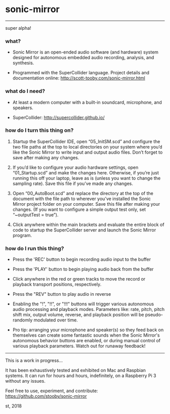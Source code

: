# sonic-mirror
---
super alpha!

### what?
* Sonic Mirror is an open-ended audio software (and hardware) system designed for autonomous embedded audio recording, analysis, and synthesis.

* Programmed with the SuperCollider language.  Project details and documentation online:  http://scott-tooby.com/sonic-mirror.html

### what do I need?
* At least a modern computer with a built-in soundcard, microphone, and speakers.

* SuperCollider: http://supercollider.github.io/

### how do I turn this thing on?
1. Startup the SuperCollider IDE, open “05_InitSM.scd” and configure the two file paths at the top to local directories on your system where you’d like the Sonic Mirror to write input and output audio files. Don’t forget to save after making any changes.

2. If you’d like to configure your audio hardware settings, open “01_Startup.scd” and make the changes here.  Otherwise, if you’re just running this off your laptop, leave as is (unless you want to change the sampling rate). Save this file if you’ve made any changes.

3. Open “00_AutoBoot.scd” and replace the directory at the top of the document with the file path to wherever you’ve installed the Sonic Mirror project folder on your computer. Save this file after making your changes. (If you want to configure a simple output test only, set “~outputTest = true”).

4. Click anywhere within the main brackets and evaluate the entire block of code to startup the SuperCollider server and launch the Sonic Mirror program.

### how do I run this thing?
* Press the 'REC' button to begin recording audio input to the buffer

* Press the 'PLAY' button to begin playing audio back from the buffer

* Click anywhere in the red or green tracks to move the record or playback transport positions, respectively.

* Press the "REV" button to play audio in reverse

* Enabling the "!", "!!", or "!!!" buttons will trigger various autonomous audio processing and playback modes.  Parameters like: rate, pitch, pitch shift mix, output volume, reverse, and playback position will be pseudo-randomly modulated over time.

* Pro tip: arranging your microphone and speaker(s) so they feed back on themselves can create some fantastic sounds when the Sonic Mirror's autonomous behavior buttons are enabled, or during manual control of various playback parameters.  Watch out for runaway feedback!

---
This is a work in progress...

It has been exhaustively tested and exhibited on Mac and Raspbian systems.  It can run for hours and hours, indefinitely, on a Raspberry Pi 3 without any issues.

Feel free to use, experiment, and contribute:  https://github.com/stooby/sonic-mirror

st, 2018